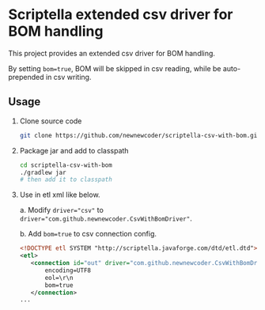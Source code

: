 # Scriptella extended csv driver for BOM handling

This project provides an extended csv driver for BOM handling.

By setting `bom=true`, BOM will be skipped in csv reading, while be auto-prepended in csv writing.


## Usage

1. Clone source code

   ~~~bash
   git clone https://github.com/newnewcoder/scriptella-csv-with-bom.git
   ~~~

2. Package jar and add to classpath
   
   ~~~bash
   cd scriptella-csv-with-bom
   ./gradlew jar
   # then add it to classpath
   ~~~

3. Use in etl xml like below.
    
   a. Modify `driver="csv"` to `driver="com.github.newnewcoder.CsvWithBomDriver"`.
   
   b. Add `bom=true` to csv connection config.

    ~~~xml
   <!DOCTYPE etl SYSTEM "http://scriptella.javaforge.com/dtd/etl.dtd">
   <etl>
       <connection id="out" driver="com.github.newnewcoder.CsvWithBomDriver" url="/your/csv/file.csv">
           encoding=UTF8
           eol=\r\n
           bom=true
       </connection>
   ...
    ~~~
